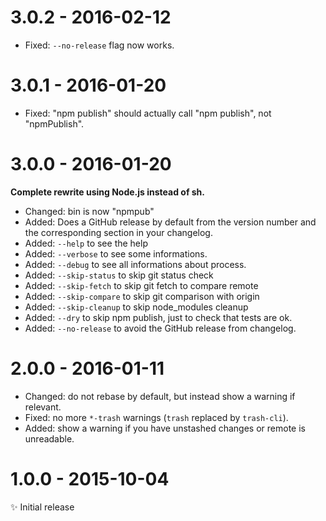 # 3.0.2 - 2016-02-12

- Fixed: ``--no-release`` flag now works.

# 3.0.1 - 2016-01-20

- Fixed: "npm publish" should actually call "npm publish", not "npmPublish".

# 3.0.0 - 2016-01-20

**Complete rewrite using Node.js instead of sh.**

- Changed: bin is now "npmpub"
- Added: Does a GitHub release by default from the version number and the
  corresponding section in your changelog.
- Added: ``--help`` to see the help
- Added: ``--verbose`` to see some informations.
- Added: ``--debug`` to see all informations about process.
- Added: ``--skip-status`` to skip git status check
- Added: ``--skip-fetch`` to skip git fetch to compare remote
- Added: ``--skip-compare`` to skip git comparison with origin
- Added: ``--skip-cleanup`` to skip node_modules cleanup
- Added: ``--dry`` to skip npm publish, just to check that tests are ok.
- Added: ``--no-release`` to avoid the GitHub release from changelog.

# 2.0.0 - 2016-01-11

- Changed: do not rebase by default, but instead show a warning if relevant.
- Fixed: no more ``*-trash`` warnings (``trash`` replaced by ``trash-cli``).
- Added: show a warning if you have unstashed changes or remote is unreadable.

# 1.0.0 - 2015-10-04

✨ Initial release
